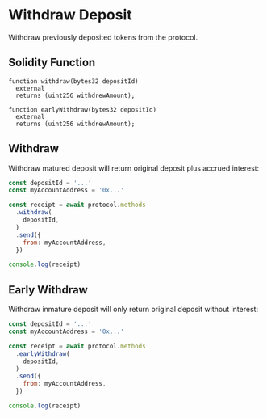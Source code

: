 # Withdraw Deposit

Withdraw previously deposited tokens from the protocol.

## Solidity Function

```solidity
function withdraw(bytes32 depositId)
  external
  returns (uint256 withdrewAmount);
```


```solidity
function earlyWithdraw(bytes32 depositId)
  external
  returns (uint256 withdrewAmount);
```

## Withdraw

Withdraw matured deposit will return original deposit plus accrued interest:

```javascript
const depositId = '...'
const myAccountAddress = '0x...'

const receipt = await protocol.methods
  .withdraw(
    depositId,
  )
  .send({
    from: myAccountAddress,
  })

console.log(receipt)
```

## Early Withdraw

Withdraw inmature deposit will only return original deposit without interest:

```javascript
const depositId = '...'
const myAccountAddress = '0x...'

const receipt = await protocol.methods
  .earlyWithdraw(
    depositId,
  )
  .send({
    from: myAccountAddress,
  })

console.log(receipt)
```
